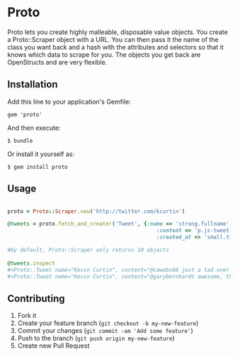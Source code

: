 # Proto

Proto lets you create highly malleable, disposable value objects. You create a Proto::Scraper object with a URL. You can then pass it the name of the class you want back and a hash with the attributes and selectors so that it knows which data to scrape for you. The objects you get back are OpenStructs and are very flexible.

## Installation

Add this line to your application's Gemfile:

    gem 'proto'

And then execute:

    $ bundle

Or install it yourself as:

    $ gem install proto

## Usage

```ruby

proto = Proto::Scraper.new('http://twitter.com/kcurtin')

@tweets = proto.fetch_and_create!('Tweet', {:name => 'strong.fullname', 
                                               :content => 'p.js-tweet-text', 
                                               :created_at => 'small.time' })

#by default, Proto::Scraper only returns 10 objects
 
@tweets.inspect
#<Proto::Tweet name="Kevin Curtin", content="@cawebs06 just a tad over my head... You guys are smart :)", created_at="11h">
#<Proto::Tweet name="Kevin Curtin", content="@garybernhardt awesome, thanks. any plans to be in nyc soon? @FlatironSchool would love to have you stop by. we love DAS", created_at="12h">...

```

## Contributing

1. Fork it
2. Create your feature branch (`git checkout -b my-new-feature`)
3. Commit your changes (`git commit -am 'Add some feature'`)
4. Push to the branch (`git push origin my-new-feature`)
5. Create new Pull Request

